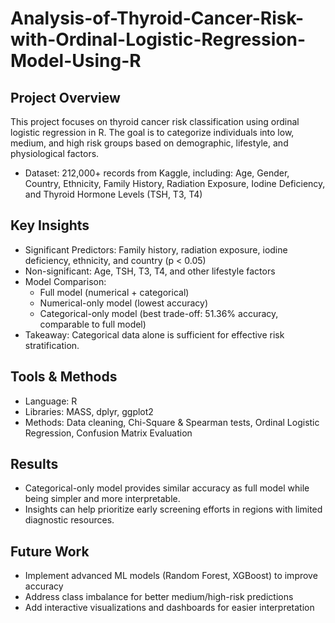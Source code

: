 # Analysis-of-Thyroid-Cancer-Risk-with-Ordinal-Logistic-Regression-Model-Using-R
## Project Overview

This project focuses on thyroid cancer risk classification using ordinal logistic regression in R. The goal is to categorize individuals into low, medium, and high risk groups based on demographic, lifestyle, and physiological factors.
- Dataset: 212,000+ records from Kaggle, including: Age, Gender, Country, Ethnicity, Family History, Radiation Exposure, Iodine Deficiency, and Thyroid Hormone Levels (TSH, T3, T4)
  
## Key Insights
- Significant Predictors: Family history, radiation exposure, iodine deficiency, ethnicity, and country (p < 0.05)
- Non-significant: Age, TSH, T3, T4, and other lifestyle factors
- Model Comparison:
  - Full model (numerical + categorical)
  - Numerical-only model (lowest accuracy)
  - Categorical-only model (best trade-off: 51.36% accuracy, comparable to full model)
- Takeaway: Categorical data alone is sufficient for effective risk stratification.

## Tools & Methods
- Language: R
- Libraries: MASS, dplyr, ggplot2
- Methods: Data cleaning, Chi-Square & Spearman tests, Ordinal Logistic Regression, Confusion Matrix Evaluation

## Results
- Categorical-only model provides similar accuracy as full model while being simpler and more interpretable.
- Insights can help prioritize early screening efforts in regions with limited diagnostic resources.

## Future Work
- Implement advanced ML models (Random Forest, XGBoost) to improve accuracy
- Address class imbalance for better medium/high-risk predictions
- Add interactive visualizations and dashboards for easier interpretation
